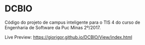 # DCBIO
Código do projeto de campus inteligente para o TIS 4 do curso de Engenharia de Software da Puc Minas 2º/2017.

Live Preview: https://giorigor.github.io/DCBIO/View/index.html
